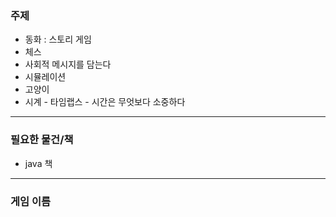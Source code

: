 ### 주제
* 동화 : 스토리 게임
* 체스
* 사회적 메시지를 담는다
* 시뮬레이션
* 고양이
* 시계 - 타임랩스 - 시간은 무엇보다 소중하다
---
### 필요한 물건/책
* java 책
---
### 게임 이름
